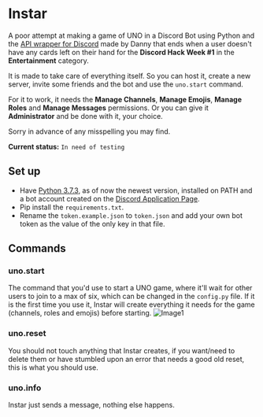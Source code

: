 # Instar
A poor attempt at making a game of UNO in a Discord Bot using Python and the [API wrapper for Discord](https://github.com/Rapptz/discord.py) made by Danny that ends when a user doesn't have any cards left on their hand for the **Discord Hack Week #1** in the **Entertainment** category.

It is made to take care of everything itself. So you can host it, create a new server, invite some friends and the bot and use the `uno.start` command.



For it to work, it needs the **Manage Channels**, **Manage Emojis**, **Manage Roles** and **Manage Messages** permissions. Or you can give it **Administrator** and be done with it, your choice.

Sorry in advance of any misspelling you may find.

**Current status:** `In need of testing`

## Set up
- Have [Python 3.7.3](https://www.python.org), as of now the newest version, installed on PATH and a bot account created on the [Discord Application Page](https://discordapp.com/developers/applications).
- Pip install the `requirements.txt`.
- Rename the `token.example.json` to `token.json` and add your own bot token as the value of the only key in that file.

## Commands

### uno.start

The command that you'd use to start a UNO game, where it'll wait for other users to join to a max of six, which can be changed in the `config.py` file.
If it is the first time you use it, Instar will create everything it needs for the game (channels, roles and emojis) before starting.
![Image1](https://media.discordapp.net/attachments/592826120567652585/593890333251600393/unknown.png)

### uno.reset

You should not touch anything that Instar creates, if you want/need to delete them or have stumbled upon an error that needs a good old reset, this is what you should use.

### uno.info

Instar just sends a message, nothing else happens.
